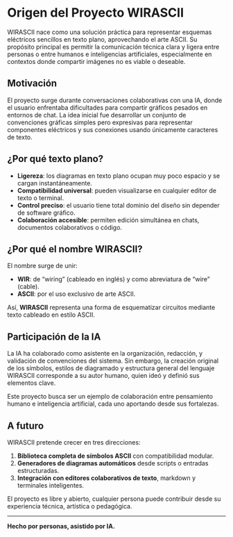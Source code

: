 # Origen del Proyecto WIRASCII

WIRASCII nace como una solución práctica para representar esquemas eléctricos sencillos en texto plano, aprovechando el arte ASCII. Su propósito principal es permitir la comunicación técnica clara y ligera entre personas o entre humanos e inteligencias artificiales, especialmente en contextos donde compartir imágenes no es viable o deseable.

## Motivación

El proyecto surge durante conversaciones colaborativas con una IA, donde el usuario enfrentaba dificultades para compartir gráficos pesados en entornos de chat. La idea inicial fue desarrollar un conjunto de convenciones gráficas simples pero expresivas para representar componentes eléctricos y sus conexiones usando únicamente caracteres de texto.

## ¿Por qué texto plano?

- **Ligereza**: los diagramas en texto plano ocupan muy poco espacio y se cargan instantáneamente.
- **Compatibilidad universal**: pueden visualizarse en cualquier editor de texto o terminal.
- **Control preciso**: el usuario tiene total dominio del diseño sin depender de software gráfico.
- **Colaboración accesible**: permiten edición simultánea en chats, documentos colaborativos o código.

## ¿Por qué el nombre WIRASCII?

El nombre surge de unir:
- **WIR**: de “wiring” (cableado en inglés) y como abreviatura de “wire” (cable).
- **ASCII**: por el uso exclusivo de arte ASCII.

Así, **WIRASCII** representa una forma de esquematizar circuitos mediante texto cableado en estilo ASCII.

## Participación de la IA

La IA ha colaborado como asistente en la organización, redacción, y validación de convenciones del sistema. Sin embargo, la creación original de los símbolos, estilos de diagramado y estructura general del lenguaje WIRASCII corresponde a su autor humano, quien ideó y definió sus elementos clave.

Este proyecto busca ser un ejemplo de colaboración entre pensamiento humano e inteligencia artificial, cada uno aportando desde sus fortalezas.

## A futuro

WIRASCII pretende crecer en tres direcciones:
1. **Biblioteca completa de símbolos ASCII** con compatibilidad modular.
2. **Generadores de diagramas automáticos** desde scripts o entradas estructuradas.
3. **Integración con editores colaborativos de texto**, markdown y terminales inteligentes.

El proyecto es libre y abierto, cualquier persona puede contribuir desde su experiencia técnica, artística o pedagógica.

---

**Hecho por personas, asistido por IA.**

